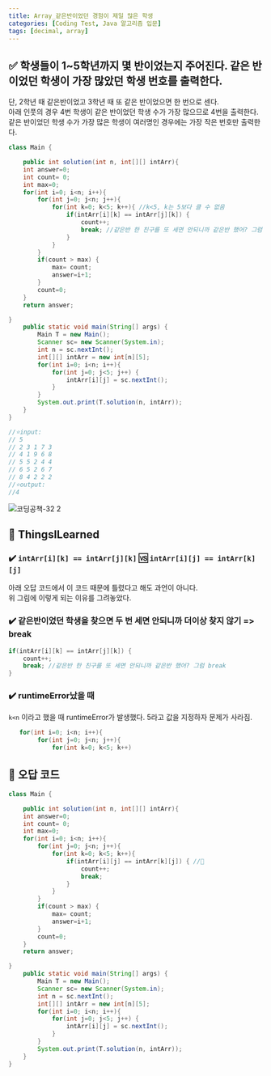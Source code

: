```yaml
---
title: Array_같은반이었던 경험이 제일 많은 학생
categories: [Coding Test, Java 알고리즘 입문]
tags: [decimal, array]
---
```


## ✅ 학생들이 1~5학년까지 몇 반이었는지 주어진다. 같은 반이었던 학생이 가장 많았던 학생 번호를 출력한다.

단, 2학년 때 같은반이었고 3학년 때 또 같은 반이었으면 한 번으로 센다. <br>
아래 인풋의 경우 4번 학생이 같은 반이었던 학생 수가 가장 많으므로 4번을 출력한다. <br>
같은 반이었던 학생 수가 가장 많은 학생이 여러명인 경우에는 가장 작은 번호만 출력한다. <br>

```java
class Main {

    public int solution(int n, int[][] intArr){
    int answer=0;
    int count= 0;
    int max=0;
    for(int i=0; i<n; i++){
        for(int j=0; j<n; j++){
            for(int k=0; k<5; k++){ //k<5, k는 5보다 클 수 없음
                if(intArr[i][k] == intArr[j][k]) {
                    count++;
                    break; //같은반 한 친구를 또 세면 안되니까 같은반 했어? 그럼 break
                }
            }
        }
        if(count > max) {
            max= count;
            answer=i+1;
        }
        count=0;
    }
    return answer;

}
    public static void main(String[] args) {
        Main T = new Main();
        Scanner sc= new Scanner(System.in);
        int n = sc.nextInt();
        int[][] intArr = new int[n][5];
        for(int i=0; i<n; i++){
            for(int j=0; j<5; j++) {
                intArr[i][j] = sc.nextInt();
            }
        }
        System.out.print(T.solution(n, intArr));
    }
}

//⭐️input:
// 5
// 2 3 1 7 3
// 4 1 9 6 8
// 5 5 2 4 4
// 6 5 2 6 7
// 8 4 2 2 2
//⭐️output:
//4
```

![코딩공책-32 2](https://github.com/soheeparklee/sc_project_carrotMkt_improved/assets/97790983/f787ef0b-703f-41f8-8160-6983bb97b360)

## 🔵 ThingsILearned

### ✔️ `intArr[i][k] == intArr[j][k]` 🆚 `intArr[i][j] == intArr[k][j]`

아래 오답 코드에서 이 코드 때문에 틀렸다고 해도 과언이 아니다. <br>
위 그림에 이렇게 되는 이유를 그려놓았다. <br>

### ✔️ 같은반이었던 학생을 찾으면 두 번 세면 안되니까 더이상 찾지 않기 => break

```java
if(intArr[i][k] == intArr[j][k]) {
    count++;
    break; //같은반 한 친구를 또 세면 안되니까 같은반 했어? 그럼 break
}
```

### ✔️ runtimeError났을 때

`k<n` 이라고 했을 때 runtimeError가 발생했다. 5라고 값을 지정하자 문제가 사라짐.<br>

```java
   for(int i=0; i<n; i++){
        for(int j=0; j<n; j++){
            for(int k=0; k<5; k++)
```

## 🔴 오답 코드

```java
class Main {

    public int solution(int n, int[][] intArr){
    int answer=0;
    int count= 0;
    int max=0;
    for(int i=0; i<n; i++){
        for(int j=0; j<n; j++){
            for(int k=0; k<5; k++){
                if(intArr[i][j] == intArr[k][j]) { //🔴
                    count++;
                    break;
                }
            }
        }
        if(count > max) {
            max= count;
            answer=i+1;
        }
        count=0;
    }
    return answer;

}
    public static void main(String[] args) {
        Main T = new Main();
        Scanner sc= new Scanner(System.in);
        int n = sc.nextInt();
        int[][] intArr = new int[n][5];
        for(int i=0; i<n; i++){
            for(int j=0; j<5; j++) {
                intArr[i][j] = sc.nextInt();
            }
        }
        System.out.print(T.solution(n, intArr));
    }
}

```
